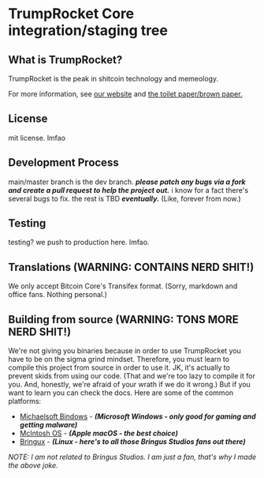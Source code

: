 TrumpRocket Core integration/staging tree
=====================================

What is TrumpRocket?
----------------

TrumpRocket is the peak in shitcoin technology and memeology.

For more information, see [our website](https://trumprocket.github.io) and [the toilet paper/brown paper.](https://github.com/trumprocket/toiletpaper)

License
-------

mit license. lmfao

Development Process
-------------------

main/master branch is the dev branch. ***please patch any bugs via a fork and create a pull request 
to help the project out.*** i know for a fact there's several bugs to fix. the rest is TBD ***eventually.***
(Like, forever from now.)

Testing
-------

testing? we push to production here. lmfao.

Translations (WARNING: CONTAINS NERD SHIT!)
------------

We only accept Bitcoin Core's Transifex format. (Sorry, markdown and office fans. Nothing personal.)

Building from source (WARNING: TONS MORE NERD SHIT!)
------------

We're not giving you binaries because in order to use TrumpRocket you have to be on the sigma grind mindset.
Therefore, you must learn to compile this project from source in order to use it. JK, it's actually to prevent
skids from using our code. (That and we're too lazy to compile it for you. And, honestly, we're afraid of your wrath if we do it wrong.) But if you want to learn you can check the docs. Here are some of the common platforms:

* [Michaelsoft Bindows](doc/build-windows.md) - ***(Microsoft Windows - only good for gaming and getting malware)***
* [McIntosh OS](doc/build-osx.md) - ***(Apple macOS - the best choice)***
* [Bringux](doc/build-unix.md) - ***(Linux - here's to all those Bringus Studios fans out there)***

*NOTE: I am not related to Bringus Studios. I am just a fan, that's why I made the above joke.*
